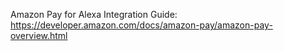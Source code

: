 Amazon Pay for Alexa Integration Guide:
https://developer.amazon.com/docs/amazon-pay/amazon-pay-overview.html

